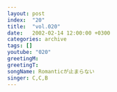 ```yaml
---
layout: post
index:  "20"
title:  "vol.020"
date:   2002-02-14 12:00:00 +0300
categories: archive
tags: []
youtube: "020"
greetingM: 
greetingT: 
songName: Romanticが止まらない
singer: C,C,B
---
```

